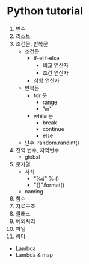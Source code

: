 # Python tutorial
01. 변수
02. 리스트
03. 조건문, 반복문
    * 조건문  
      * if-elif-else  
        * 비교 연산자  
        * 조건 연산자  
      * 삼항 연산자  
    * 반복문  
      * for 문    
        * range  
        * '\n'  
      * while 문  
        * break  
        * continue  
        * else  
    * 난수: random.randint()
04. 전역 변수, 지역변수  
    * global  
05. 문자열  
    * 서식  
      * "%d" % ()  
      * "{}".format()  
     * naming  
06. 함수
07. 자료구조
08. 클래스
09. 예외처리
10. 파일
11. 람다
  - Lambda
  - Lambda & map
